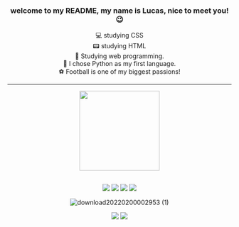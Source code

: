 ### <div align="center"> welcome to my README, my name is Lucas, nice to meet you! 😉 
  
<div align="center">
 💻 studying CSS<div>
 📟 studying HTML<div>
 📔 Studying web programming.<div>
 🐍 I chose Python as my first language.<div>
 ⚽ Football is one of my biggest passions!<div>
 
______________________________________________________
<div align="center">
  <a href="https://github.com/lucasbm2022">
  <img height="180em" src="https://github-readme-stats.vercel.app/api?username=lucasbm2022&show_icons=true&theme=dark&include_all_commits=true&count_private=true"/>
</div>
  
  ##  

<div>
 <a href="https://www.python.org/" target="_blank"><img src="https://img.shields.io/badge/Python-3776AB?style=for-the-badge&logo=python&logoColor=white"target=_blank"></a>
 <a href="https://www.python.org/" target="_blank"><img src="https://img.shields.io/badge/HTML-239120?style=for-the-badge&logo=html5&logoColor=white"target=_blank"></a>
 <a href="https://github.com/lucasbm2022" target="_blank"><img src="https://img.shields.io/badge/GitHub-100000?style=for-the-badge&logo=github&logoColor=red"target=_blank"></a>
 <a href="https://en.wikipedia.org/wiki/CSS" target="_blank"><img src="https://img.shields.io/badge/CSS3-1572B6?style=for-the-badge&logo=css3&logoColor=red"target=_blank"></a>
  
![download20220200002953 (1)](https://user-images.githubusercontent.com/100497621/155868326-741f01b6-b409-43de-ac32-c477ee7d696b.png)

<div> 
<a href="https://www.instagram.com/_lucasbm_/" target="_blank"><img src="https://img.shields.io/badge/-Instagram-%23E4405F?style=for-the-badge&logo=instagram&logoColor=purple" target="_blank"></a>
<a href="https://twitter.com/Lucas_dev_2022" target="_blank"><img src="https://img.shields.io/badge/Twitter-1DA1F2?style=for-the-badge&logo=twitter&logoColor=gray"target=_blank"></a>

 
